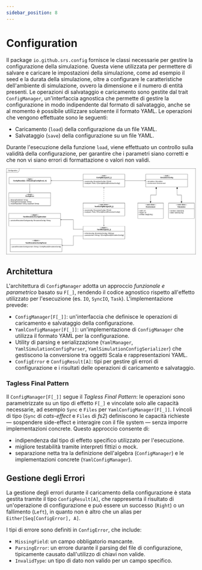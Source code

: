```yaml
---
sidebar_position: 8
---
```


# Configuration

Il package `io.github.srs.config` fornisce le classi necessarie per gestire la configurazione della simulazione.
Questa viene utilizzata per permettere di salvare e caricare le impostazioni della simulazione, come ad esempio il seed e la durata della simulazione, oltre a configurare le caratteristiche dell'ambiente di simulazione, ovvero la dimensione e il numero di entità presenti.
Le operazioni di salvataggio e caricamento sono gestite dal trait `ConfigManager`, un'interfaccia agnostica che permette di gestire la configurazione in modo indipendente dal formato di salvataggio, anche se al momento è possibile utilizzare solamente il formato YAML.
Le operazioni che vengono effettuate sono le seguenti:

- Caricamento (`load`) della configurazione da un file YAML.
- Salvataggio (`save`) della configurazione su un file YAML.

Durante l'esecuzione della funzione `load`, viene effettuato un controllo sulla validità della configurazione, per garantire che i parametri siano corretti e che non vi siano errori di formattazione o valori non validi.

![Configuration](../../static/img/04-detailed-design/configuration.png)

## Architettura

L'architettura di `ConfigManager` adotta un approccio _funzionale e parametrico_ basato su `F[_]`, rendendo il codice agnostico rispetto all'effetto utilizzato per l'esecuzione (es. `IO`, `SyncIO`, `Task`).
L'implementazione prevede:

- `ConfigManager[F[_]]`: un'interfaccia che definisce le operazioni di caricamento e salvataggio della configurazione.
- `YamlConfigManager[F[_]]`: un'implementazione di `ConfigManager` che utilizza il formato YAML per la configurazione.
- Utility di parsing e serializzazione (`YamlManager`, `YamlSimulationConfigParser`, `YamlSimulationConfigSerializer`) che gestiscono la conversione tra oggetti Scala e rappresentazioni YAML.
- `ConfigError` e `ConfigResult[A]`: tipi per gestire gli errori di configurazione e i risultati delle operazioni di caricamento e salvataggio.

### Tagless Final Pattern

Il `ConfigManager[F[_]]` segue il _Tagless Final Pattern_: le operazioni sono parametrizzate su un tipo di effetto `F[_]` e vincolate solo alle capacità necessarie, ad esempio `Sync` e `Files` per `YamlConfigManager[F[_]]`.
I vincoli di tipo (`Sync` di _cats-effect_ e `Files` di _fs2_) definiscono le capacità richieste — sospendere side-effect e interagire con il file system — senza imporre implementazioni concrete.
Questo approccio consente di:

- indipendenza dal tipo di effetto specifico utilizzato per l'esecuzione.
- migliore testabilità tramite interpreti fittizi o mock.
- separazione netta tra la definizione dell'algebra (`ConfigManager`) e le implementazioni concrete (`YamlConfigManager`).

## Gestione degli Errori

La gestione degli errori durante il caricamento della configurazione è stata gestita tramite il tipo `ConfigResult[A]`, che rappresenta il risultato di un'operazione di configurazione e può essere un successo (`Right`) o un fallimento (`Left`), in quanto non è altro che un alias per `Either[Seq[ConfigError], A]`.

I tipi di errore sono definiti in `ConfigError`, che include:

- `MissingField`: un campo obbligatorio mancante.
- `ParsingError`: un errore durante il parsing del file di configurazione, tipicamente causato dall'utilizzo di chiavi non valide.
- `InvalidType`: un tipo di dato non valido per un campo specifico.
